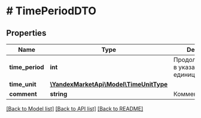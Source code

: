 # # TimePeriodDTO

## Properties

Name | Type | Description | Notes
------------ | ------------- | ------------- | -------------
**time_period** | **int** | Продолжительность в указанных единицах. |
**time_unit** | [**\YandexMarketApi\Model\TimeUnitType**](TimeUnitType.md) |  |
**comment** | **string** | Комментарий. | [optional]

[[Back to Model list]](../../README.md#models) [[Back to API list]](../../README.md#endpoints) [[Back to README]](../../README.md)
